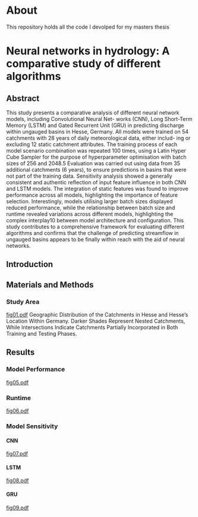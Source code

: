 # About

This repository holds all the code I devolped for my masters thesis

# Neural networks in hydrology: A comparative study of different algorithms

## Abstract

This study presents a comparative analysis of different neural network models, including Convolutional Neural Net-
works (CNN), Long Short-Term Memory (LSTM) and Gated Recurrent Unit (GRU) in predicting discharge within ungauged
basins in Hesse, Germany. All models were trained on 54 catchments with 28 years of daily meteorological data, either includ-
ing or excluding 12 static catchment attributes. The training process of each model scenario combination was repeated 100
times, using a Latin Hyper Cube Sampler for the purpose of hyperparameter optimisation with batch sizes of 256 and 2048.5
Evaluation was carried out using data from 35 additional catchments (6 years), to ensure predictions in basins that were not part
of the training data. Sensitivity analysis showed a generally consistent and authentic reflection of input feature influence in both
CNN and LSTM models. The integration of static features was found to improve performance across all models, highlighting
the importance of feature selection. Interestingly, models utilising larger batch sizes displayed reduced performance, while the
relationship between batch size and runtime revealed variations across different models, highlighting the complex interplay10
between model architecture and configuration. This study contributes to a comprehensive framework for evaluating different
algorithms and confirms that the challenge of predicting streamflow in ungauged basins appears to be finally within reach with
the aid of neural networks.

## Introduction

## Materials and Methods
### Study Area
[fig01.pdf](https://github.com/MaxWeissenborn/Neural-networks-in-hydrology-A-comparative-study-of-different-algorithms/files/13430226/fig01.pdf)
Geographic Distribution of the Catchments in Hesse and Hesse’s Location Within Germany. Darker Shades Represent Nested
Catchments, While Intersections Indicate Catchments Partially Incorporated in Both Training and Testing Phases.

## Results
### Model Performance
[fig05.pdf](https://github.com/MaxWeissenborn/Neural-networks-in-hydrology-A-comparative-study-of-different-algorithms/files/13430242/fig05.pdf)

### Runtime
[fig06.pdf](https://github.com/MaxWeissenborn/Neural-networks-in-hydrology-A-comparative-study-of-different-algorithms/files/13430248/fig06.pdf)


### Model Sensitivity
#### CNN
[fig07.pdf](https://github.com/MaxWeissenborn/Neural-networks-in-hydrology-A-comparative-study-of-different-algorithms/files/13430209/fig07.pdf)

#### LSTM 
[fig08.pdf](https://github.com/MaxWeissenborn/Neural-networks-in-hydrology-A-comparative-study-of-different-algorithms/files/13430256/fig08.pdf)


#### GRU
[fig09.pdf](https://github.com/MaxWeissenborn/Neural-networks-in-hydrology-A-comparative-study-of-different-algorithms/files/13430254/fig09.pdf)
